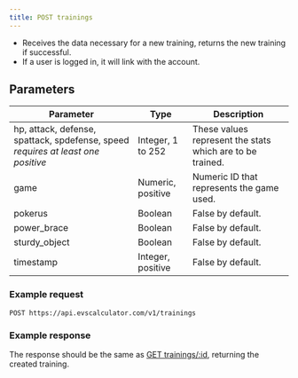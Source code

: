 ```yaml
---
title: POST trainings
---
```


- Receives the data necessary for a new training, returns the new training if successful.
- If a user is logged in, it will link with the account.

## Parameters

Parameter   | Type            | Description
---- | ---- | ---- 
hp, attack, defense, spattack, spdefense, speed _requires at least one positive_ |  Integer, 1 to 252 | These values represent the stats which are to be trained.
game      |  Numeric, positive    | Numeric ID that represents the game used. 
pokerus     |  Boolean          | False by default.
power_brace   |  Boolean          | False by default.
sturdy_object   |  Boolean          | False by default.
timestamp     |  Integer, positive    | False by default.

### Example request 

```
POST https://api.evscalculator.com/v1/trainings
```

### Example response

The response should be the same as [GET trainings/:id](/trainings/get-trainings-id/), returning the created training.